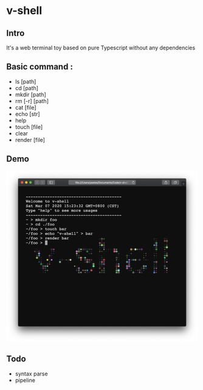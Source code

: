 # v-shell

## Intro
It's a web terminal toy based on pure Typescript without any dependencies

## Basic command :
* ls [path]
* cd [path]
* mkdir [path]
* rm [-r] [path]
* cat [file]
* echo [str]
* help
* touch [file]
* clear
* render [file]

## Demo
![v-shell](./img/v-shell.png)

## Todo 
* syntax parse
* pipeline
